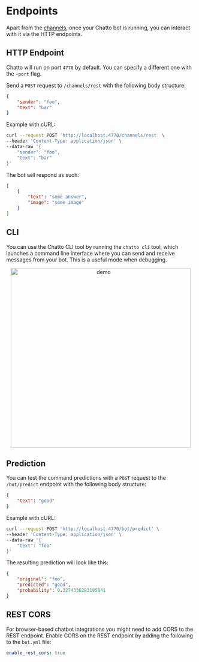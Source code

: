 # Endpoints

Apart from the [channels](/channels), once your Chatto bot is running, you can interact with it via the HTTP endpoints.

## HTTP Endpoint

Chatto will run on port `4770` by default. You can specify a different one with the `-port` flag.

Send a `POST` request to `/channels/rest` with the following body structure:

```json
{
    "sender": "foo",
    "text": "bar"
}
```

Example with cURL:

```bash
curl --request POST 'http://localhost:4770/channels/rest' \
--header 'Content-Type: application/json' \
--data-raw '{
    "sender": "foo",
    "text": "bar"
}'
```

The bot will respond as such:

```json
[
    {
        "text": "some answer",
        "image": "some image"
    }
]
```

## CLI

You can use the Chatto CLI tool by running the `chatto cli` tool, which launches a command line interface where you can send and receive messages from your bot. This is a useful mode when debugging.

<p align="center">
<img src="https://media.giphy.com/media/DFIxYClozxyMg9wnil/giphy.gif" alt="demo" width="480"/>
</p>

## Prediction

You can test the command predictions with a `POST` request to the `/bot/predict` endpoint with the following body structure:

```json
{
    "text": "good"
}
```

Example with cURL:

```bash
curl --request POST 'http://localhost:4770/bot/predict' \
--header 'Content-Type: application/json' \
--data-raw '{
    "text": "foo"
}'
```

The resulting prediction will look like this:

```json
{
    "original": "foo",
    "predicted": "good",
    "probability": 0.3274336283185841
}
```

## REST CORS

For browser-based chatbot integrations you might need to add CORS to the REST endpoint. Enable CORS on the REST endpoint by adding the following to the `bot.yml` file:

```yaml
enable_rest_cors: true
```
